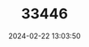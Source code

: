 ---
title: "33446"
category: "Vatica havilandii"
draft: false
date: 2024-02-22 13:03:50
languages:
  Malay: ["Resak"]
---